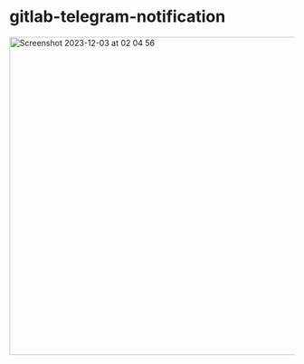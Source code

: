 # gitlab-telegram-notification

<img width="562" alt="Screenshot 2023-12-03 at 02 04 56" src="https://github.com/herpiko/gitlab-telegram-notification/assets/2534060/cc9bf837-a2ee-46bf-9a4d-1fbe035b52fe">
